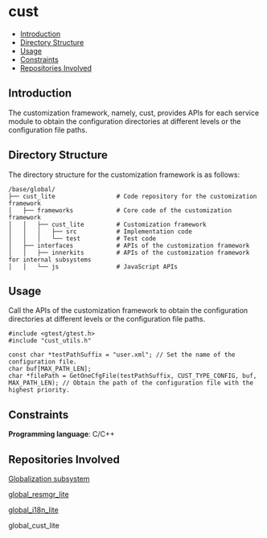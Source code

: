 # cust<a name="EN-US_TOPIC_0000001126254525"></a>

-   [Introduction](#section1881113251316)
-   [Directory Structure](#section196561842161316)
-   [Usage](#section1799421112165)
-   [Constraints](#section1811111510182)
-   [Repositories Involved](#section170262901818)

## Introduction<a name="section1881113251316"></a>

The customization framework, namely, cust, provides APIs for each service module to obtain the configuration directories at different levels or the configuration file paths.

## Directory Structure<a name="section196561842161316"></a>

The directory structure for the customization framework is as follows:

```
/base/global/
├── cust_lite                 # Code repository for the customization framework
│   ├── frameworks            # Core code of the customization framework
│   │   ├── cust_lite         # Customization framework
│   │   │   ├── src           # Implementation code
│   │   │   └── test          # Test code
│   ├── interfaces            # APIs of the customization framework
│   │   ├── innerkits         # APIs of the customization framework for internal subsystems
│   │   └── js                # JavaScript APIs
```

## Usage<a name="section1799421112165"></a>

Call the APIs of the customization framework to obtain the configuration directories at different levels or the configuration file paths.

```
#include <gtest/gtest.h>
#include "cust_utils.h"

const char *testPathSuffix = "user.xml"; // Set the name of the configuration file.
char buf[MAX_PATH_LEN];
char *filePath = GetOneCfgFile(testPathSuffix, CUST_TYPE_CONFIG, buf, MAX_PATH_LEN); // Obtain the path of the configuration file with the highest priority.
```

## Constraints<a name="section1811111510182"></a>

**Programming language**: C/C++

## Repositories Involved<a name="section170262901818"></a>

[Globalization subsystem](https://gitee.com/openharmony/docs/blob/master/en/readme/globalization.md)

[global\_resmgr\_lite](https://gitee.com/openharmony/global_resmgr_lite/blob/master/README.md)

[global\_i18n\_lite](https://gitee.com/openharmony/global_i18n_lite/blob/master/README.md)

global\_cust\_lite

